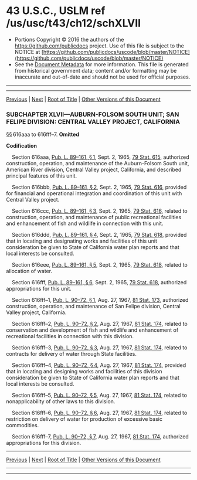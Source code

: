 ---
---

# 43 U.S.C., USLM ref /us/usc/t43/ch12/schXLVII

* Portions Copyright © 2016 the authors of the https://github.com/publicdocs project.
  Use of this file is subject to the NOTICE at [https://github.com/publicdocs/uscode/blob/master/NOTICE](https://github.com/publicdocs/uscode/blob/master/NOTICE)
* See the [Document Metadata](././../../../../..//README.md) for more information.
  This file is generated from historical government data; content and/or formatting may be inaccurate and out-of-date and should not be used for official purposes.

----------
----------

[Previous](./../../../../..//us/usc/t43/ch12/schXLVI/m__us_usc_t43_ch12_schXLVI.md) | [Next](./../../../../..//us/usc/t43/ch12/schXLVIII/m__us_usc_t43_ch12_schXLVIII.md) | [Root of Title](./../../../../../) | [Other Versions of this Document](https://publicdocs.github.io/go/links?ns=uslm&ref=%2Fus%2Fusc%2Ft43%2Fch12%2FschXLVII)

### SUBCHAPTER XLVII—AUBURN-FOLSOM SOUTH UNIT; SAN FELIPE DIVISION: CENTRAL VALLEY PROJECT, CALIFORNIA

§§ 616aaa to 616fff–7. __Omitted__ 

 __Codification__ 

    Section 616aaa, [Pub. L. 89–161, § 1][/us/pl/89/161/s1], Sept. 2, 1965, [79 Stat. 615][/us/stat/79/615], authorized construction, operation, and maintenance of the Auburn-Folsom South unit, American River division, Central Valley project, California, and described principal features of this unit.

    Section 616bbb, [Pub. L. 89–161, § 2][/us/pl/89/161/s2], Sept. 2, 1965, [79 Stat. 616][/us/stat/79/616], provided for financial and operational integration and coordination of this unit with Central Valley project.

    Section 616ccc, [Pub. L. 89–161, § 3][/us/pl/89/161/s3], Sept. 2, 1965, [79 Stat. 616][/us/stat/79/616], related to construction, operation, and maintenance of public recreational facilities and enhancement of fish and wildlife in connection with this unit.

    Section 616ddd, [Pub. L. 89–161, § 4][/us/pl/89/161/s4], Sept. 2, 1965, [79 Stat. 618][/us/stat/79/618], provided that in locating and designating works and facilities of this unit consideration be given to State of California water plan reports and that local interests be consulted.

    Section 616eee, [Pub. L. 89–161, § 5][/us/pl/89/161/s5], Sept. 2, 1965, [79 Stat. 618][/us/stat/79/618], related to allocation of water.

    Section 616fff, [Pub. L. 89–161, § 6][/us/pl/89/161/s6], Sept. 2, 1965, [79 Stat. 618][/us/stat/79/618], authorized appropriations for this unit.

    Section 616fff–1, [Pub. L. 90–72, § 1][/us/pl/90/72/s1], Aug. 27, 1967, [81 Stat. 173][/us/stat/81/173], authorized construction, operation, and maintenance of San Felipe division, Central Valley project, California.

    Section 616fff–2, [Pub. L. 90–72, § 2][/us/pl/90/72/s2], Aug. 27, 1967, [81 Stat. 174][/us/stat/81/174], related to conservation and development of fish and wildlife and enhancement of recreational facilities in connection with this division.

    Section 616fff–3, [Pub. L. 90–72, § 3][/us/pl/90/72/s3], Aug. 27, 1967, [81 Stat. 174][/us/stat/81/174], related to contracts for delivery of water through State facilities.

    Section 616fff–4, [Pub. L. 90–72, § 4][/us/pl/90/72/s4], Aug. 27, 1967, [81 Stat. 174][/us/stat/81/174], provided that in locating and designing works and facilities of this division consideration be given to State of California water plan reports and that local interests be consulted.

    Section 616fff–5, [Pub. L. 90–72, § 5][/us/pl/90/72/s5], Aug. 27, 1967, [81 Stat. 174][/us/stat/81/174], related to nonapplicability of other laws to this division.

    Section 616fff–6, [Pub. L. 90–72, § 6][/us/pl/90/72/s6], Aug. 27, 1967, [81 Stat. 174][/us/stat/81/174], related to restriction on delivery of water for production of excessive basic commodities.

    Section 616fff–7, [Pub. L. 90–72, § 7][/us/pl/90/72/s7], Aug. 27, 1967, [81 Stat. 174][/us/stat/81/174], authorized appropriations for this division.

----------

[Previous](./../../../../..//us/usc/t43/ch12/schXLVI/m__us_usc_t43_ch12_schXLVI.md) | [Next](./../../../../..//us/usc/t43/ch12/schXLVIII/m__us_usc_t43_ch12_schXLVIII.md) | [Root of Title](./../../../../../) | [Other Versions of this Document](https://publicdocs.github.io/go/links?ns=uslm&ref=%2Fus%2Fusc%2Ft43%2Fch12%2FschXLVII)

----------
----------

[/us/pl/89/161/s1]: https://publicdocs.github.io/go/links?ns=uslm&ref=%2Fus%2Fpl%2F89%2F161%2Fs1
[/us/stat/79/615]: https://publicdocs.github.io/go/links?ns=uslm&ref=%2Fus%2Fstat%2F79%2F615
[/us/pl/89/161/s2]: https://publicdocs.github.io/go/links?ns=uslm&ref=%2Fus%2Fpl%2F89%2F161%2Fs2
[/us/stat/79/616]: https://publicdocs.github.io/go/links?ns=uslm&ref=%2Fus%2Fstat%2F79%2F616
[/us/pl/89/161/s3]: https://publicdocs.github.io/go/links?ns=uslm&ref=%2Fus%2Fpl%2F89%2F161%2Fs3
[/us/stat/79/616]: https://publicdocs.github.io/go/links?ns=uslm&ref=%2Fus%2Fstat%2F79%2F616
[/us/pl/89/161/s4]: https://publicdocs.github.io/go/links?ns=uslm&ref=%2Fus%2Fpl%2F89%2F161%2Fs4
[/us/stat/79/618]: https://publicdocs.github.io/go/links?ns=uslm&ref=%2Fus%2Fstat%2F79%2F618
[/us/pl/89/161/s5]: https://publicdocs.github.io/go/links?ns=uslm&ref=%2Fus%2Fpl%2F89%2F161%2Fs5
[/us/stat/79/618]: https://publicdocs.github.io/go/links?ns=uslm&ref=%2Fus%2Fstat%2F79%2F618
[/us/pl/89/161/s6]: https://publicdocs.github.io/go/links?ns=uslm&ref=%2Fus%2Fpl%2F89%2F161%2Fs6
[/us/stat/79/618]: https://publicdocs.github.io/go/links?ns=uslm&ref=%2Fus%2Fstat%2F79%2F618
[/us/pl/90/72/s1]: https://publicdocs.github.io/go/links?ns=uslm&ref=%2Fus%2Fpl%2F90%2F72%2Fs1
[/us/stat/81/173]: https://publicdocs.github.io/go/links?ns=uslm&ref=%2Fus%2Fstat%2F81%2F173
[/us/pl/90/72/s2]: https://publicdocs.github.io/go/links?ns=uslm&ref=%2Fus%2Fpl%2F90%2F72%2Fs2
[/us/stat/81/174]: https://publicdocs.github.io/go/links?ns=uslm&ref=%2Fus%2Fstat%2F81%2F174
[/us/pl/90/72/s3]: https://publicdocs.github.io/go/links?ns=uslm&ref=%2Fus%2Fpl%2F90%2F72%2Fs3
[/us/stat/81/174]: https://publicdocs.github.io/go/links?ns=uslm&ref=%2Fus%2Fstat%2F81%2F174
[/us/pl/90/72/s4]: https://publicdocs.github.io/go/links?ns=uslm&ref=%2Fus%2Fpl%2F90%2F72%2Fs4
[/us/stat/81/174]: https://publicdocs.github.io/go/links?ns=uslm&ref=%2Fus%2Fstat%2F81%2F174
[/us/pl/90/72/s5]: https://publicdocs.github.io/go/links?ns=uslm&ref=%2Fus%2Fpl%2F90%2F72%2Fs5
[/us/stat/81/174]: https://publicdocs.github.io/go/links?ns=uslm&ref=%2Fus%2Fstat%2F81%2F174
[/us/pl/90/72/s6]: https://publicdocs.github.io/go/links?ns=uslm&ref=%2Fus%2Fpl%2F90%2F72%2Fs6
[/us/stat/81/174]: https://publicdocs.github.io/go/links?ns=uslm&ref=%2Fus%2Fstat%2F81%2F174
[/us/pl/90/72/s7]: https://publicdocs.github.io/go/links?ns=uslm&ref=%2Fus%2Fpl%2F90%2F72%2Fs7
[/us/stat/81/174]: https://publicdocs.github.io/go/links?ns=uslm&ref=%2Fus%2Fstat%2F81%2F174


